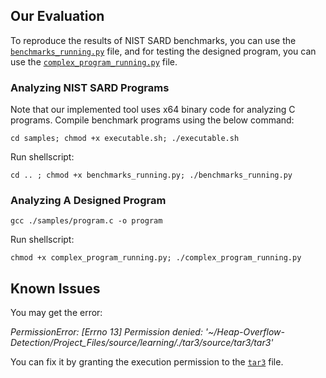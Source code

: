 Our Evaluation
------------
To reproduce the results of NIST SARD benchmarks, you can use the [`benchmarks_running.py`](https://github.com/SoftwareSecurityLab/Heap-Overflow-Detection/blob/main/Project_Files/benchmarks_running.py) file, and for testing the designed program, you can use the [`complex_program_running.py`](https://github.com/SoftwareSecurityLab/Heap-Overflow-Detection/blob/main/Project_Files/complex_program_running.py) file.

### Analyzing NIST SARD Programs 
Note that our implemented tool uses x64 binary code for analyzing C programs. Compile benchmark programs using the below command:
```
cd samples; chmod +x executable.sh; ./executable.sh
```
Run shellscript:
```
cd .. ; chmod +x benchmarks_running.py; ./benchmarks_running.py
```
### Analyzing A Designed Program
```
gcc ./samples/program.c -o program
```
Run shellscript:
```
chmod +x complex_program_running.py; ./complex_program_running.py
```
Known Issues
------------
You may get the error: 

<i> PermissionError: [Errno 13] Permission denied: '~/Heap-Overflow-Detection/Project_Files/source/learning/./tar3/source/tar3/tar3' </i>

You can fix it by granting the execution permission to the [`tar3`](https://github.com/SoftwareSecurityLab/Heap-Overflow-Detection/blob/main/Project_Files/source/learning/tar3/source/tar3/tar3) file.
